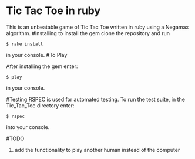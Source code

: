 # Tic Tac Toe in ruby
This is an unbeatable game of Tic Tac Toe written in ruby using a Negamax algorithm.
#Installing
to install the gem clone the repository and run
```
$ rake install
```
in your console.
#To Play

After installing the gem enter:
```
$ play
```
in your console.

#Testing
RSPEC is used for automated testing. To run the test suite, in the Tic_Tac_Toe directory enter:
```
$ rspec
```
into your console.

#TODO
1. add the functionality to play another human instead of the computer

